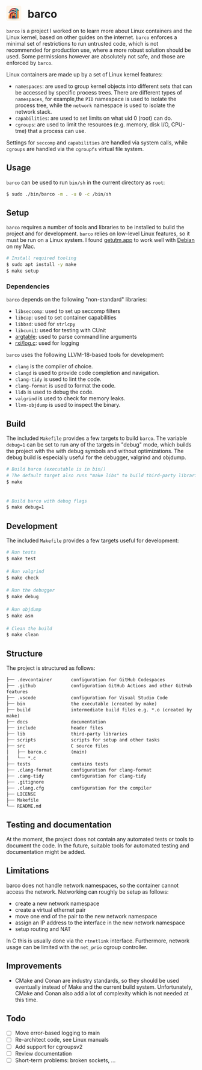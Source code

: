# <img src="./docs/barco.png" style="width:40px;padding-right:10px;margin-bottom:-8px;"> barco

`barco` is a project I worked on to learn more about Linux containers and the Linux kernel, based on other guides on the internet.
`barco` enforces a minimal set of restrictions to run untrusted code, which is not recommended for production use, where a more robust solution should be used.
Some permissions however are absolutely not safe, and those are enforced by `barco`.

Linux containers are made up by a set of Linux kernel features:

- `namespaces`: are used to group kernel objects into different sets that can be accessed by specific process trees. There are different types
of `namespaces`, for example,the `PID` namespace is used to isolate the process tree, while the `network` namespace is used to isolate the network stack.
- `capabilities`: are used to set limits on what uid 0 (root) can do.
- `cgroups`: are used to limit the resources (e.g. memory, disk I/O, CPU-tme) that a process can use.

Settings for `seccomp` and `capabilities` are handled via system calls, while `cgroups` are handled via the `cgroupfs` virtual file system.

## Usage

`barco` can be used to run `bin/sh` in the current directory as `root`:

```bash
$ sudo ./bin/barco -m . -u 0 -c /bin/sh
```

## Setup

`barco` requires a number of tools and libraries to be installed to build the project and for development.
`barco` relies on low-level Linux features, so it must be run on a Linux system. I found [getutm.app](https://getutm.app) to work well with [Debian](http://debian.org) on my Mac.

```bash
# Install required tooling
$ sudo apt install -y make
$ make setup
```

### Dependencies

`barco` depends on the following "non-standard" libraries:

- `libseccomp`: used to set up seccomp filters
- `libcap`: used to set container capabilities
- `libbsd`: used for `strlcpy`
- `libcuni1`: used for testing with CUnit
- [argtable](http://argtable.org/): used to parse command line arguments
- [rxi/log.c](https://github.com/rxi/log.c): used for logging

`barco` uses the following LLVM-18-based tools for development:

- `clang` is the compiler of choice.
- `clangd` is used to provide code completion and navigation.
- `clang-tidy` is used to lint the code.
- `clang-format` is used to format the code.
- `lldb` is used to debug the code.
- `valgrind` is used to check for memory leaks.
- `llvm-objdump` is used to inspect the binary.

## Build

The included `Makefile` provides a few targets to build `barco`.
The variable `debug=1` can be set to run any of the targets in "debug" mode, which builds the project with the with debug symbols and without optimizations.
The debug build is especially useful for the debugger, valgrind and objdump.

```bash
# Build barco (executable is in bin/)
# The default target also runs "make libs" to build third-party libraries, "make lint" to lint the code and "make format" to format the code
$ make


# Build barco with debug flags
$ make debug=1
```

## Development
The included `Makefile` provides a few targets useful for development:

```bash
# Run tests
$ make test

# Run valgrind
$ make check

# Run the debugger
$ make debug

# Run objdump
$ make asm

# Clean the build
$ make clean
```

## Structure

The project is structured as follows:
```
├── .devcontainer       configuration for GitHub Codespaces
├── .github             configuration GitHub Actions and other GitHub features
├── .vscode             configuration for Visual Studio Code
├── bin                 the executable (created by make)
├── build               intermediate build files e.g. *.o (created by make)
├── docs                documentation
├── include             header files
├── lib                 third-party libraries
├── scripts             scripts for setup and other tasks
├── src                 C source files
│   ├── barco.c         (main)
│   └── *.c
├── tests               contains tests
├── .clang-format       configuration for clang-format
├── .cang-tidy          configuration for clang-tidy
├── .gitignore
├── .clang.cfg          configuration for the compiler
├── LICENSE
├── Makefile
└── README.md
```

## Testing and documentation

At the moment, the project does not contain any automated tests or tools to document the code.
In the future, suitable tools for automated testing and documentation might be added.

## Limitations
barco does not handle network namespaces, so the container cannot access the network. Networking can roughly be setup as follows:
- create a new network namespace
- create a virtual ethernet pair
- move one end of the pair to the new network namespace
- assign an IP address to the interface in the new network namespace
- setup routing and NAT

In C this is usually done via the `rtnetlink` interface. Furthermore, network usage can be limited with the `net_prio` cgroup controller.

## Improvements

- CMake and Conan are industry standards, so they should be used eventually instead of Make and the current build system. Unfortunately, CMake and Conan also add a lot of complexity which is not needed at this time.

## Todo

- [ ] Move error-based logging to main
- [ ] Re-architect code, see Linux manuals
- [ ] Add support for cgroupsv2
- [ ] Review documentation
- [ ] Short-term problems: broken sockets, ...
